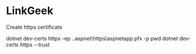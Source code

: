 # LinkGeek

Create https certificate

dotnet dev-certs https -ep .\.aspnet\https\aspnetapp.pfx -p pwd
dotnet dev-certs https --trust